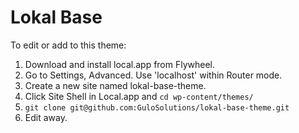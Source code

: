 # Lokal Base

To edit or add to this theme:

1. Download and install local.app from Flywheel.
2. Go to Settings, Advanced. Use 'localhost' within Router mode.
3. Create a new site named lokal-base-theme.
4. Click Site Shell in Local.app and `cd wp-content/themes/`
5. `git clone git@github.com:GuloSolutions/lokal-base-theme.git`
6. Edit away.


